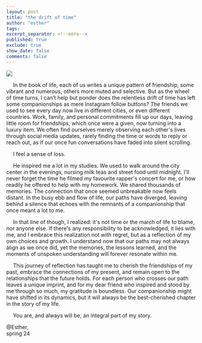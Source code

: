 ```yaml
---
layout: post
title: "the drift of time"
author: "esther"
tags: 
excerpt_separator: <!--more-->
published: true
exclude: true
show_date: false
comments: false
---
```



<img src="{{site.url}}/assets/images/2024jan23new.png" style>


&emsp; In the book of life, each of us writes a unique pattern of friendship, some vibrant and numerous, others more muted and selective. But as the wheel of time turns, I can’t help but ponder does the relentless drift of time has left some companionships as mere Instagram follow buttons? <!--more--> The friends we used to see every day now live in different cities, or even different countries. Work, family, and personal commitments fill up our days, leaving little room for friendships, which once were a given, now turning into a luxury item.  We often find ourselves merely observing each other's lives through social media updates, rarely finding the time or words to reply or reach out, as if our once fun conversations have faded into silent scrolling. 

&emsp; I feel a sense of loss. 

&emsp; He inspired me a lot in my studies. We used to walk around the city center in the evenings, nursing milk teas and street food until midnight. I'll never forget the time he filmed my favourite rapper's concert for me, or how readily he offered to help with my homework. We shared thousands of memories. The connection that once seemed unbreakable now feels distant. In the busy ebb and flow of life, our paths have diverged, leaving behind a silence that echoes with the remnants of a companionship that once meant a lot to me.

&emsp; In that line of though, I realized: it's not time or the march of life to blame, nor anyone else. If there's any responsibility to be acknowledged, it lies with me, and I embrace this realization not with regret, but as a reflection of my own choices and growth. I understand now that our paths may not always align as we once did, yet the memories, the lessons learned, and the moments of unspoken understanding will forever resonate within me.

&emsp; This journey of reflection has taught me to cherish the friendships of my past, embrace the connections of my present, and remain open to the relationships that the future holds. For each person who crosses our path leaves a unique imprint, and for my dear friend who inspired and stood by me through so much, my gratitude is boundless. Our companionship might have shifted in its dynamics, but it will always be the best-cherished chapter in the story of my life. 


&emsp; You are, and always will be, an integral part of my story. 

<div class="post-info"> 
@Esther, <br>
spring 24
</div>